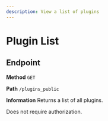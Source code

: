 ```yaml
---
description: View a list of plugins
---
```


# Plugin List

## Endpoint

**Method** `GET`

**Path** `/plugins_public`

**Information** Returns a list of all plugins.

Does not require authorization.
